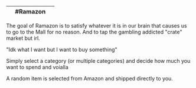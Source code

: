 |                        | #Ramazon |                        |
|------------------------|:--------:|-----------------------:|


The goal of Ramazon is to satisfy whatever it is in our brain that causes us to go to the Mall for no reason. And to tap the gambling addicted "crate" market but irl.

"Idk what I want but I want to buy something"

Simply select a category (or multiple categories) and decide how much you want to spend and voialla

A random item is selected from Amazon and shipped directly to you. 
